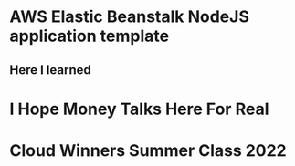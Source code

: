 # AWS Elastic Beanstalk NodeJS application template
##  Here I learned
# I Hope Money Talks Here For Real
# Cloud Winners Summer Class 2022
